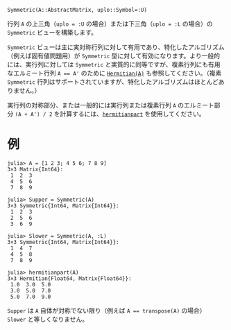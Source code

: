 ```
Symmetric(A::AbstractMatrix, uplo::Symbol=:U)
```

行列 `A` の上三角（`uplo = :U` の場合）または下三角（`uplo = :L` の場合）の `Symmetric` ビューを構築します。

`Symmetric` ビューは主に実対称行列に対して有用であり、特化したアルゴリズム（例えば固有値問題用）が `Symmetric` 型に対して有効になります。より一般的には、実行列に対しては `Symmetric` と実質的に同等ですが、複素行列にも有用なエルミート行列 `A == A'` のために [`Hermitian(A)`](@ref) も参照してください。（複素 `Symmetric` 行列はサポートされていますが、特化したアルゴリズムはほとんどありません。）

実行列の対称部分、または一般的には実行列または複素行列 `A` のエルミート部分 `(A + A') / 2` を計算するには、[`hermitianpart`](@ref) を使用してください。

# 例

```jldoctest
julia> A = [1 2 3; 4 5 6; 7 8 9]
3×3 Matrix{Int64}:
 1  2  3
 4  5  6
 7  8  9

julia> Supper = Symmetric(A)
3×3 Symmetric{Int64, Matrix{Int64}}:
 1  2  3
 2  5  6
 3  6  9

julia> Slower = Symmetric(A, :L)
3×3 Symmetric{Int64, Matrix{Int64}}:
 1  4  7
 4  5  8
 7  8  9

julia> hermitianpart(A)
3×3 Hermitian{Float64, Matrix{Float64}}:
 1.0  3.0  5.0
 3.0  5.0  7.0
 5.0  7.0  9.0
```

`Supper` は `A` 自体が対称でない限り（例えば `A == transpose(A)` の場合） `Slower` と等しくなりません。
